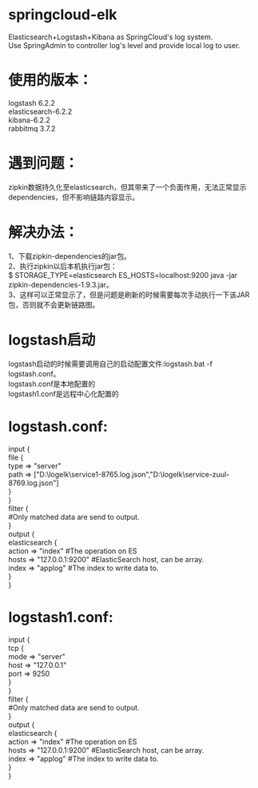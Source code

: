 # springcloud-elk

Elasticsearch+Logstash+Kibana as SpringCloud's log system.  
Use SpringAdmin to controller log's level and provide local log to user.

# 使用的版本：

logstash 6.2.2  
elasticsearch-6.2.2  
kibana-6.2.2  
rabbitmq 3.7.2  

# 遇到问题：

zipkin数据持久化至elasticsearch，但其带来了一个负面作用，无法正常显示dependencies，但不影响链路内容显示。

# 解决办法：

1、下载zipkin-dependencies的jar包。  
2、执行zipkin以后本机执行jar包：  
$ STORAGE_TYPE=elasticsearch ES_HOSTS=localhost:9200 java -jar zipkin-dependencies-1.9.3.jar。  
3、这样可以正常显示了，但是问题是刷新的时候需要每次手动执行一下该JAR包，否则就不会更新链路图。  

# logstash启动

logstash启动的时候需要调用自己的启动配置文件:logstash.bat -f logstash.conf。  
logstash.conf是本地配置的  
logstash1.conf是远程中心化配置的  


# logstash.conf:

input {  
  file {  
    type => "server"  
    path => ["D:\logelk\service1-8765.log.json","D:\logelk\service-zuul-8769.log.json"]  
  }  
}  
filter {  
  #Only matched data are send to output.  
}  
output {  
  elasticsearch {  
    action => "index"          #The operation on ES  
    hosts  => "127.0.0.1:9200"   #ElasticSearch host, can be array.  
    index  => "applog"         #The index to write data to.  
  }  
}

# logstash1.conf:

input {  
   tcp {  
    mode => "server"  
    host => "127.0.0.1"  
    port => 9250  
  }  
}  
filter {  
  #Only matched data are send to output.  
}  
output {  
   elasticsearch {  
    action => "index"          #The operation on ES  
    hosts  => "127.0.0.1:9200"   #ElasticSearch host, can be array.  
    index  => "applog"         #The index to write data to.  
  }  
}
